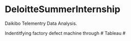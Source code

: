 # DeloitteSummerInternship #
Daikibo Telementry Data Analysis.

Indentitfying factory defect machine through # Tableau #

